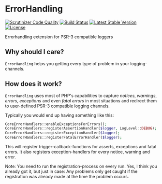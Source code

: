 ErrorHandling
=============
[![Scrutinizer Code Quality](https://scrutinizer-ci.com/g/LoggerEssentials/ErrorHandling/badges/quality-score.png?b=master)](https://scrutinizer-ci.com/g/LoggerEssentials/ErrorHandling/?branch=master)
[![Build Status](https://travis-ci.org/LoggerEssentials/ErrorHandling.svg?branch=master)](https://travis-ci.org/LoggerEssentials/ErrorHandling)
[![Latest Stable Version](https://poser.pugx.org/logger/errorhandling/version.svg)](https://packagist.org/packages/logger/errorhandling)
[![License](https://poser.pugx.org/logger/errorhandling/license.svg)](https://packagist.org/packages/logger/errorhandling)

Errorhandling extension for PSR-3 compatible loggers

## Why should I care?

`ErrorHandling` helps you getting every type of problem in your logging-channels.

## How does it work?

`ErrorHandling` uses most of PHP's capabilities to capture _notices_, _warnings_, _errors_, _exceptions_ and even _fatal errors_ in most situations and redirect them to user-defined PSR-3 compatible logging channels. 

Typically you would end up having something like this:

```PHP
CoreErrorHandlers::enableExceptionsForErrors();
CoreErrorHandlers::registerAssertionHandler($logger, LogLevel::DEBUG);
CoreErrorHandlers::registerExceptionHandler($logger);
CoreErrorHandlers::registerFatalErrorHandler($logger);
```

This will register trigger-callback-functions for asserts, exceptions and fatal errors. It also registers exception-handlers for every notice, warning and error.

Note: You need to run the registration-process on every run. Yes, I think you already got it, but just in case: Any problems only get caught if the registration was already made at the time the problem occurs.
